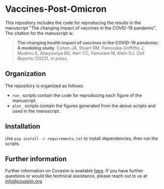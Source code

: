 # Vaccines-Post-Omicron

This repository includes the code for reproducing the results in the manuscript "The changing impact of vaccines in the COVID-19 pandemic". The citation for the manuscript is:

> **The changing health impact of vaccines in the COVID-19 pandemic: A modeling study**. Cohen JA, Stuart RM, Panovska-Griffiths J, Mudimu E, Abeysuriya RG, Kerr CC, Famulare M, Klein DJ. *Cell Reports* (2023), in press.


## Organization

The repository is organized as follows:

- `run_` scripts contain the code for reproducing each figure of the manuscript. 
- `plot_` scripts contain the figures generated from the above scripts and used in the manuscript.


## Installation

Use `pip install -r requirements.txt` to install dependencies, then run the scripts. 


## Further information

Further information on Covasim is available [here](http://docs.covasim.org). If you have further questions or would like technical assistance, please reach out to us at info@covasim.org.
